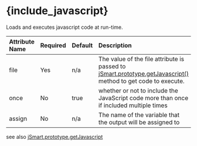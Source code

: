 # {include\_javascript} #

Loads and executes javascript code at run-time.

| **Attribute Name** | **Required** | **Default** | **Description** |
|:-------------------|:-------------|:------------|:----------------|
|file|Yes|n/a|The value of the file attribute is passed to [jSmart.prototype.getJavascript()](getJavascript.md) method to get code to execute.|
|once|No|true|whether or not to include the JavaScript code more than once if included multiple times|
|assign|No|n/a|The name of the variable that the output will be assigned to|

see also [jSmart.prototype.getJavascript](getJavascript.md)